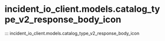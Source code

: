 # incident_io_client.models.catalog_type_v2_response_body_icon

::: incident_io_client.models.catalog_type_v2_response_body_icon

